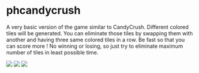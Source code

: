 phcandycrush
============

A very basic version of the game similar to CandyCrush. Different colored tiles will be generated. You can eliminate those tiles by swapping them with another and having three same colored tiles in a row. Be fast so that you can score more ! No winning or losing, so just try to eliminate maximum number of tiles in least possible time.


<img src = http://i.imgur.com/47NJqYF.png>
<img src = http://i.imgur.com/F2xOHwv.png>
<img src = http://i.imgur.com/FmwbJzD.png>
